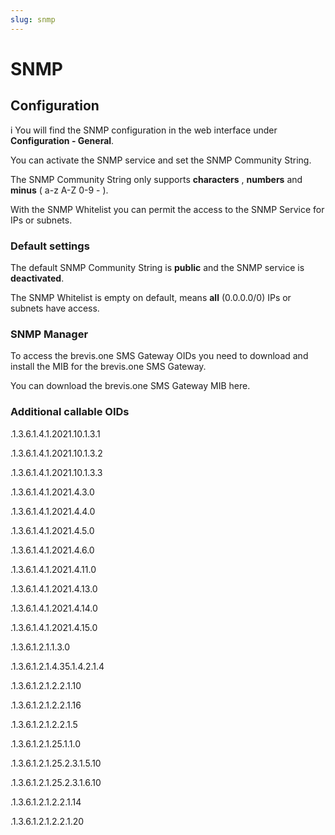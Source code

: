 ```yaml
---
slug: snmp
---
```


# SNMP

## Configuration

i You will find the SNMP configuration in the web interface under
**Configuration - General**.

You can activate the SNMP service and set the SNMP Community String.

The SNMP Community String only supports **characters** , **numbers** and
**minus** ( a-z A-Z 0-9 - ).

With the SNMP Whitelist you can permit the access to the SNMP Service for IPs
or subnets.

### Default settings

The default SNMP Community String is **public** and the SNMP service is
**deactivated**.

The SNMP Whitelist is empty on default, means **all** (0.0.0.0/0) IPs or
subnets have access.

### SNMP Manager

To access the brevis.one SMS Gateway OIDs you need to download and install the
MIB for the brevis.one SMS Gateway.

You can download the brevis.one SMS Gateway MIB here.

### Additional callable OIDs

.1.3.6.1.4.1.2021.10.1.3.1

.1.3.6.1.4.1.2021.10.1.3.2

.1.3.6.1.4.1.2021.10.1.3.3

.1.3.6.1.4.1.2021.4.3.0

.1.3.6.1.4.1.2021.4.4.0

.1.3.6.1.4.1.2021.4.5.0

.1.3.6.1.4.1.2021.4.6.0

.1.3.6.1.4.1.2021.4.11.0

.1.3.6.1.4.1.2021.4.13.0

.1.3.6.1.4.1.2021.4.14.0

.1.3.6.1.4.1.2021.4.15.0

.1.3.6.1.2.1.1.3.0

.1.3.6.1.2.1.4.35.1.4.2.1.4

.1.3.6.1.2.1.2.2.1.10

.1.3.6.1.2.1.2.2.1.16

.1.3.6.1.2.1.2.2.1.5

.1.3.6.1.2.1.25.1.1.0

.1.3.6.1.2.1.25.2.3.1.5.10

.1.3.6.1.2.1.25.2.3.1.6.10

.1.3.6.1.2.1.2.2.1.14

.1.3.6.1.2.1.2.2.1.20

